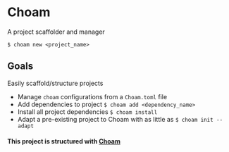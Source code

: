 # Choam
A project scaffolder and manager

```$ choam new <project_name>```

## Goals
Easily scaffold/structure projects

- Manage ```choam``` configurations from a ```Choam.toml``` file
- Add dependencies to project ```$ choam add <dependency_name>```
- Install all project dependencies ```$ choam install```
- Adapt a pre-existing project to Choam with as little as ```$ choam init --adapt```

#### This project is structured with [Choam](https://github.com/cowboycodr/choam)